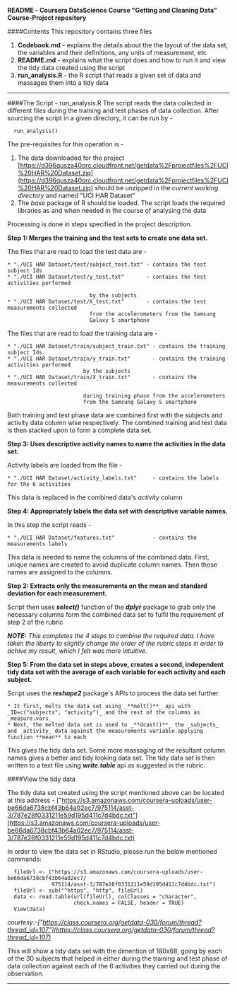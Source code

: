 **README - Coursera DataScience Course "Getting and Cleaning Data" Course-Project repository**


####Contents
This repository contains three files

1. **Codebook.md** -    explains the details about the the layout of the data set, the variables and their definitions, any units of measurement, etc
2. **README.md** -      explains what the script does and how to run it and view the tidy data created using the script
3. **run_analysis.R** - the R script that reads a given set of data and massages them into a tidy data
--------------------------------------------------------------------------------------------


####The Script - run_analysis.R
The script reads the data collected in different files during the training and test phases of data collection.
After sourcing the script in a given directory, it can be run by - 
```{r}
  run_analysis()
```
The pre-requisites for this operation is -

1. The data downloaded for the project [https://d396qusza40orc.cloudfront.net/getdata%2Fprojectfiles%2FUCI%20HAR%20Dataset.zip](https://d396qusza40orc.cloudfront.net/getdata%2Fprojectfiles%2FUCI%20HAR%20Dataset.zip) should be unzipped in the _current working directory_ and named "UCI HAR Dataset"
2. The _base_ package of R should be loaded. The script loads the required libraries as and when needed in the course of analysing the data


Processing is done in steps specified in the project description.

**Step 1: Merges the training and the test sets to create one data set.**

The files that are read to load the test data are -

	* "./UCI HAR Dataset/test/subject_test.txt" - contains the test subject Ids
	* "./UCI HAR Dataset/test/y_test.txt"       - contains the test activities performed

						      by the subjects
	* "./UCI HAR Dataset/test/X_test.txt"       - contains the test measurements collected 
						      from the accelerometers from the Samsung 
						      Galaxy S smartphone


The files that are read to load the training data are -

	* "./UCI HAR Dataset/train/subject_train.txt" - contains the training subject Ids
	* "./UCI HAR Dataset/train/y_train.txt"       - contains the training activities performed 
							by the subjects
	* "./UCI HAR Dataset/train/X_train.txt"       - contains the measurements collected 

							during training phase from the accelerometers 
							from the Samsung Galaxy S smartphone


Both training and test phase data are combined first with the subjects and activity data column wise respectively. The combined training and test data is then stacked upon to form a complete data set. 


**Step 3: Uses descriptive activity names to name the activities in the data set.**

Activity labels are loaded from the file -

	* "./UCI HAR Dataset/activity_labels.txt"     - contains the labels for the 6 activities
This data is replaced in the combined data's _activity_ column


**Step 4: Appropriately labels the data set with descriptive variable names.**

In this step the script reads - 

	* "./UCI HAR Dataset/features.txt"            - contains the measurements labels
This data is needed to name the columns of the combined data. First, unique names are created to avoid duplicate column names. Then those names are assigned to the columns.


**Step 2: Extracts only the measurements on the mean and standard deviation for each measurement.**

Script then uses _**select()**_ function of the _**dplyr**_ package to grab only the necessary columns form the combined data set to fulfil the requirement of step 2 of the rubric


_**NOTE:** This completes the 4 steps to combine the required data. I have taken the liberty to slightly change the order of the rubric steps in order to achive my result, which I felt was more intuitive._


**Step 5: From the data set in steps above, creates a second, independent tidy data set with the average of each variable for each activity and each subject.**

Script uses the _**reshape2**_ package's APIs to process the data set further.

	* It first, melts the data set using _**melt()**_ api with _ID=c("subjects", "activity")_ and the rest of the columns as _measure.vars_
	* Next, the melted data set is used to _**dcast()**_ the _subjects_ and _activity_ data against the measurements variable applying function **mean** to each

This gives the tidy data set. Some more massaging of the resultant column names gives a better and tidy looking data set.
The tidy data set is then written to a text file using _**write.table**_ api as suggested in the rubric.


####View the tidy data

The tidy data set created using the script mentioned above can be located at this address -
["https://s3.amazonaws.com/coursera-uploads/user-be66da6738cbf43b64a02ec7/975114/asst-3/787e28f0331211e59d195d411c7d4bdc.txt"](https://s3.amazonaws.com/coursera-uploads/user-be66da6738cbf43b64a02ec7/975114/asst-3/787e28f0331211e59d195d411c7d4bdc.txt)

In order to view the data set in RStudio, please run the below mentioned commands:
```{r}
  fileUrl <- ("https://s3.amazonaws.com/coursera-uploads/user-be66da6738cbf43b64a02ec7/
              975114/asst-3/787e28f0331211e59d195d411c7d4bdc.txt")
  fileUrl <- sub("^https", "http", fileUrl)
  data <- read.table(url(fileUrl), colClasses = "character", 
                     check.names = FALSE, header = TRUE)
  View(data)
```
*courtesy:-["https://class.coursera.org/getdata-030/forum/thread?thread_id=107"](https://class.coursera.org/getdata-030/forum/thread?thread_id=107)*

This will show a tidy data set with the dimention of 180x68, going by each of the 30 subjects that helped in either during the training and test phase of data collection against each of the 6 activities they carried out during the observation.    

--------------------------------------------------------------------------------------------


